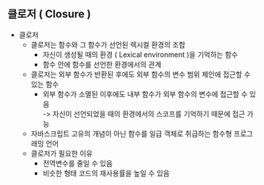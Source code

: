 ## 클로저 ( Closure )
- 클로저
  - 클로저는 함수와 그 함수가 선언된 렉시컬 환경의 조합
    - 자신이 생성될 때의 환경 ( Lexical environment )을 기억하는 함수
    - 함수 안에 함수를 선언한 환경에서의 관계
  - 클로저는 외부 함수가 반환된 후에도 외부 함수의 변수 범위 체인에 접근할 수 있는 함수
      - 외부 함수가 소멸된 이후에도 내부 함수가 외부 함수의 변수에 접근할 수 있음 <br>
      -> 자신이 선언되었을 때의 환경에서의 스코프를 기억하기 때문에 접근 가능
  - 자바스크립트 고유의 개념이 아닌 함수를 일급 객체로 취급하는 함수형 프로그래밍 언어
  - 클로저가 필요한 이유
      - 전역변수를 줄일 수 있음
      - 비슷한 형태 코드의 재사용률을 높일 수 있음
